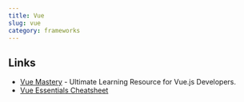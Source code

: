 ```yaml
---
title: Vue
slug: vue
category: frameworks
---
```


## Links

- [Vue Mastery][1] - Ultimate Learning Resource for Vue.js Developers.
- [Vue Essentials Cheatsheet][2]

[1]:	https://www.vuemastery.com/
[2]:	https://www.vuemastery.com/pdf/Vue-Essentials-Cheat-Sheet.pdf